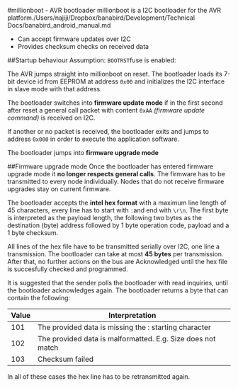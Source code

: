 #millionboot - AVR bootloader
millionboot is a I2C bootloader for the AVR platform./Users/najiji/Dropbox/banabird/Development/Technical Docs/banabird_android_manual.md

* Can accept firmware updates over I2C
* Provides checksum checks on received data


##Startup behaviour
Assumption: `BOOTRST`fuse is enabled:

The AVR jumps straight into millionboot on reset. The bootloader loads its 7-bit device id from EEPROM at address `0x00` and initializes the I2C interface in slave mode with that address.

The bootloader switches into **firmware update mode** if in the first second after reset a general call packet with content `0xAA` *(firmware update command)* is received on I2C.

If another or no packet is received, the bootloader exits and jumps to address `0x000` in order to execute the application software.

The bootloader jumps into **firmware upgrade mode**

##Firmware upgrade mode
Once the bootloader has entered firmware upgrade mode it **no longer respects general calls**. The firmware has to be transmitted to every node individually. Nodes that do not receive firmware upgrades stay on current firmware. 

The bootloader accepts the **intel hex format** with a maximum line length of 45 characters, every line has to start with `:`and end with `\r\n`. The first byte is interpreted as the payload length, the following two bytes as the destination (byte) address followed by 1 byte operation code, payload and a 1 byte checksum.

All lines of the hex file have to be transmitted serially over I2C, one line a transmission. The bootloader can take at most **45 bytes** per transmission.
After that, no further actions on the bus are Acknowledged until the hex file is succesfully checked and programmed.

It is suggested that the sender polls the bootloader with read inquiries, until the bootloader acknowledges again. The bootloader returns a byte that can contain the following:

Value		|Interpretation
----------|-----------------------------------------------------
101			|The provided data is missing the : starting character
102			|The provided data is malformatted. E.g. Size does not match
103			|Checksum failed

In all of these cases the hex line has to be retransmitted again.




